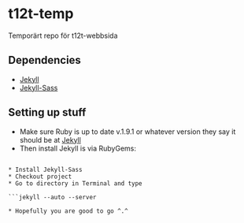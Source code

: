 t12t-temp
=========

Temporärt repo för t12t-webbsida

## Dependencies

* [Jekyll](https://github.com/mojombo/jekyll/)
* [Jekyll-Sass](https://github.com/noct/jekyll-sass)

## Setting up stuff

* Make sure Ruby is up to date v.1.9.1 or whatever version they say it should be at [Jekyll](https://github.com/mojombo/jekyll/)
* Then install Jekyll is via RubyGems:

```gem install jekyll

* Install Jekyll-Sass
* Checkout project
* Go to directory in Terminal and type 

```jekyll --auto --server

* Hopefully you are good to go ^.^